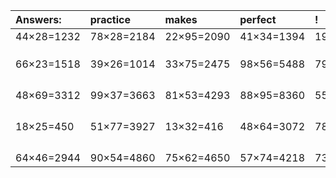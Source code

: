 | Answers: | practice | makes | perfect | ! |
| :--- | :--- | :--- | :--- | :--- |
| 44×28=1232 | 78×28=2184 | 22×95=2090 | 41×34=1394 | 19×23=437 | 
|   |   |   |   |   | 
|   |   |   |   |   | 
|   |   |   |   |   | 
| 66×23=1518 | 39×26=1014 | 33×75=2475 | 98×56=5488 | 79×21=1659 | 
|   |   |   |   |   | 
|   |   |   |   |   | 
|   |   |   |   |   | 
|   |   |   |   |   | 
| 48×69=3312 | 99×37=3663 | 81×53=4293 | 88×95=8360 | 55×82=4510 | 
|   |   |   |   |   | 
|   |   |   |   |   | 
|   |   |   |   |   | 
|   |   |   |   |   | 
| 18×25=450 | 51×77=3927 | 13×32=416 | 48×64=3072 | 78×11=858 | 
|   |   |   |   |   | 
|   |   |   |   |   | 
|   |   |   |   |   | 
|   |   |   |   |   | 
| 64×46=2944 | 90×54=4860 | 75×62=4650 | 57×74=4218 | 73×63=4599 | 
